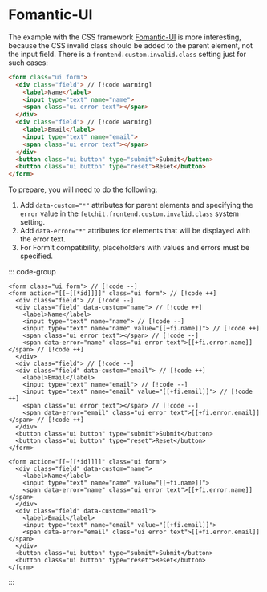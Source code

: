 # Fomantic-UI

The example with the CSS framework [Fomantic-UI](https://fomantic-ui.com/) is more interesting, because the CSS invalid class should be added to the parent element, not the input field. There is a `frontend.custom.invalid.class` setting just for such cases:

```html
<form class="ui form">
  <div class="field"> // [!code warning]
    <label>Name</label>
    <input type="text" name="name">
    <span class="ui error text"></span>
  </div>
  <div class="field"> // [!code warning]
    <label>Email</label>
    <input type="text" name="email">
    <span class="ui error text"></span>
  </div>
  <button class="ui button" type="submit">Submit</button>
  <button class="ui button" type="reset">Reset</button>
</form>
```

To prepare, you will need to do the following:

1. Add `data-custom="*"` attributes for parent elements and specifying the `error` value in the `fetchit.frontend.custom.invalid.class` system setting.
2. Add `data-error="*"` attributes for elements that will be displayed with the error text.
3. For FormIt compatibility, placeholders with values and errors must be specified.

<!--@include: ../../parts/action.info.md-->

::: code-group

```modx [Changes]
<form class="ui form"> // [!code --]
<form action="[[~[[*id]]]]" class="ui form"> // [!code ++]
  <div class="field"> // [!code --]
  <div class="field" data-custom="name"> // [!code ++]
    <label>Name</label>
    <input type="text" name="name"> // [!code --]
    <input type="text" name="name" value="[[+fi.name]]"> // [!code ++]
    <span class="ui error text"></span> // [!code --]
    <span data-error="name" class="ui error text">[[+fi.error.name]]</span> // [!code ++]
  </div>
  <div class="field"> // [!code --]
  <div class="field" data-custom="email"> // [!code ++]
    <label>Email</label>
    <input type="text" name="email"> // [!code --]
    <input type="text" name="email" value="[[+fi.email]]"> // [!code ++]
    <span class="ui error text"></span> // [!code --]
    <span data-error="email" class="ui error text">[[+fi.error.email]]</span> // [!code ++]
  </div>
  <button class="ui button" type="submit">Submit</button>
  <button class="ui button" type="reset">Reset</button>
</form>
```

```modx [Finished markup]
<form action="[[~[[*id]]]]" class="ui form">
  <div class="field" data-custom="name">
    <label>Name</label>
    <input type="text" name="name" value="[[+fi.name]]">
    <span data-error="name" class="ui error text">[[+fi.error.name]]</span>
  </div>
  <div class="field" data-custom="email">
    <label>Email</label>
    <input type="text" name="email" value="[[+fi.email]]">
    <span data-error="email" class="ui error text">[[+fi.error.email]]</span>
  </div>
  <button class="ui button" type="submit">Submit</button>
  <button class="ui button" type="reset">Reset</button>
</form>
```

:::
